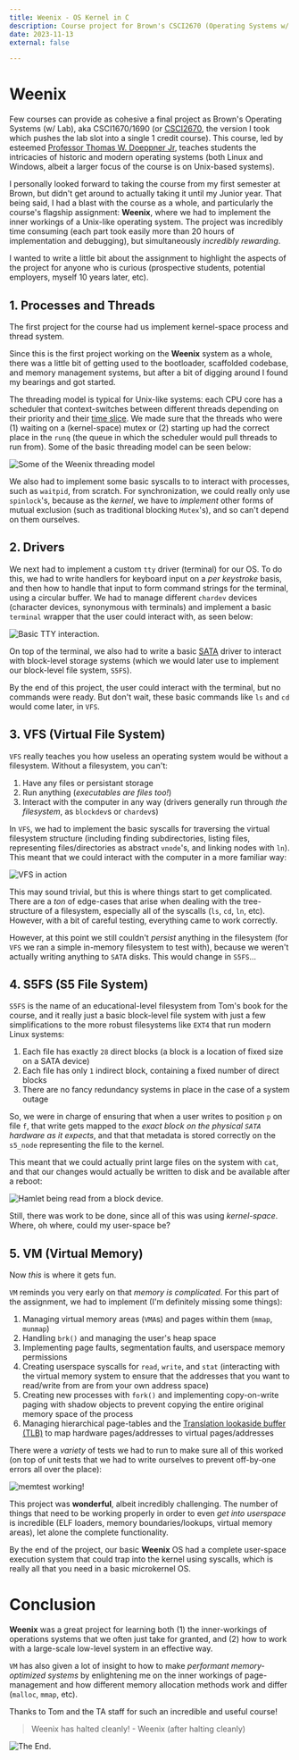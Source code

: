 ```yaml
---
title: Weenix - OS Kernel in C
description: Course project for Brown's CSCI2670 (Operating Systems w/ Lab)
date: 2023-11-13
external: false

---
```


# Weenix

Few courses can provide as cohesive a final project as Brown's Operating Systems (w/ Lab), aka CSCI1670/1690 (or [CSCI2670](http://www.cs.brown.edu/courses/csci1670/), the version I took which pushes the lab slot into a single 1 credit course). This course, led by esteemed [Professor Thomas W. Doeppner Jr](https://cs.brown.edu/people/faculty/twd/), teaches students the intricacies of historic and modern operating systems (both Linux and Windows, albeit a larger focus of the course is on Unix-based systems). 

I personally looked forward to taking the course from my first semester at Brown, but didn't get around to actually taking it until my Junior year. That being said, I had a blast with the course as a whole, and particularly the course's flagship assignment: __Weenix__, where we had to implement the inner workings of a Unix-like operating system. The project was incredibly time consuming (each part took easily more than 20 hours of implementation and debugging), but simultaneously _incredibly rewarding_. 

I wanted to write a little bit about the assignment to highlight the aspects of the project for anyone who is curious (prospective students, potential employers, myself 10 years later, etc).

## 1. Processes and Threads

The first project for the course had us implement kernel-space process and thread system. 

Since this is the first project working on the __Weenix__ system as a whole, there was a little bit of getting used to the bootloader, scaffolded codebase, and memory management systems, but after a bit of digging around I found my bearings and got started.

The threading model is typical for Unix-like systems: each CPU core has a scheduler that context-switches between different threads depending on their priority and their [time slice](https://en.wikipedia.org/wiki/Preemption_(computing)#Time_slice). We made sure that the threads who were (1) waiting on a (kernel-space) mutex or (2) starting up had the correct place in the `runq` (the queue in which the scheduler would pull threads to run from). Some of the basic threading model can be seen below:

![Some of the Weenix threading model](../images/projects/weenix/threads.png)

We also had to implement some basic syscalls to to interact with processes, such as `waitpid`, from scratch. For synchronization, we could really only use `spinlock`'s, because as the _kernel_, we have to _implement_ other forms of mutual exclusion (such as traditional blocking `Mutex`'s), and so can't depend on them ourselves.

## 2. Drivers

We next had to implement a custom `tty` driver (terminal) for our OS. To do this, we had to write handlers for keyboard input on a _per keystroke_ basis, and then how to handle that input to form command strings for the terminal, using a circular buffer. We had to manage different `chardev` devices (character devices, synonymous with terminals) and implement a basic `terminal` wrapper that the user could interact with, as seen below:

![Basic TTY interaction.](/images/projects/weenix/drivers.png)

On top of the terminal, we also had to write a basic [SATA](https://en.wikipedia.org/wiki/SATA) driver to interact with block-level storage systems (which we would later use to implement our block-level file system, `S5FS`).

By the end of this project, the user could interact with the terminal, but no commands were ready. But don't wait, these basic commands like `ls` and `cd` would come later, in `VFS`.

## 3. VFS (Virtual File System)

`VFS` really teaches you how useless an operating system would be without a filesystem. Without a filesystem, you can't:

1. Have any files or persistant storage
2. Run anything (_executables are files too!_)
3. Interact with the computer in any way (drivers generally run through _the filesystem_, as `blockdev`s or `chardev`s)

In `VFS`, we had to implement the basic syscalls for traversing the virtual filesystem structure (including finding subdirectories, listing files, representing files/directories as abstract `vnode`'s, and linking nodes with `ln`). This meant that we could interact with the computer in a more familiar way:

![VFS in action](/images/projects/weenix/vfs.png)

This may sound trivial, but this is where things start to get complicated. There are a _ton_ of edge-cases that arise when dealing with the tree-structure of a filesystem, especially all of the syscalls (`ls`, `cd`, `ln`, etc). However, with a bit of careful testing, everything came to work correctly.

However, at this point we still couldn't _persist_ anything in the filesystem (for `VFS` we ran a simple in-memory filesystem to test with), because we weren't actually writing anything to `SATA` disks. This would change in `S5FS`...

## 4. S5FS (S5 File System)

`S5FS` is the name of an educational-level filesystem from Tom's book for the course, and it really just a basic block-level file system with just a few simplifications to the more robust filesystems like `EXT4` that run modern Linux systems:

1. Each file has exactly `28` direct blocks (a block is a location of fixed size on a SATA device)
2. Each file has only `1` indirect block, containing a fixed number of direct blocks
3. There are no fancy redundancy systems in place in the case of a system outage

So, we were in charge of ensuring that when a user writes to position `p` on file `f`, that write gets mapped to the _exact block on the physical `SATA` hardware as it expects_, and that that metadata is stored correctly on the `s5_node` representing the file to the kernel.

This meant that we could actually print large files on the system with `cat`, and that our changes would actually be written to disk and be available after a reboot:

![Hamlet being read from a block device.](/images/projects/weenix/s5fs.png)

Still, there was work to be done, since all of this was using _kernel-space_. Where, oh where, could my user-space be?

## 5. VM (Virtual Memory)

Now _this_ is where it gets fun. 

`VM` reminds you very early on that _memory is complicated_. For this part of the assignment, we had to implement (I'm definitely missing some things):

1. Managing virtual memory areas (`VMA`s) and pages within them (`mmap`, `munmap`)
2. Handling `brk()` and managing the user's heap space
3. Implementing page faults, segmentation faults, and userspace memory permissions
4. Creating userspace syscalls for `read`, `write`, and `stat` (interacting with the virtual memory system to ensure that the addresses that you want to read/write from are from your own address space)
5. Creating new processes with `fork()` and implementing copy-on-write paging with shadow objects to prevent copying the entire original memory space of the process
6. Managing hierarchical page-tables and the [Translation lookaside buffer (TLB)](https://en.wikipedia.org/wiki/Translation_lookaside_buffer) to map hardware pages/addresses to virtual pages/addresses

There were a _variety_ of tests we had to run to make sure all of this worked (on top of unit tests that we had to write ourselves to prevent off-by-one errors all over the place):

![memtest working!](/images/projects/weenix/vm.png) 

This project was __wonderful__, albeit incredibly challenging. The number of things that need to be working properly in order to even _get into userspace_ is incredible (ELF loaders, memory boundaries/lookups, virtual memory areas), let alone the complete functionality.

By the end of the project, our basic __Weenix__ OS had a complete user-space execution system that could trap into the kernel using syscalls, which is really all that you need in a basic microkernel OS.

# Conclusion

__Weenix__ was a great project for learning both (1) the inner-workings of operations systems that we often just take for granted, and (2) how to work with a large-scale low-level system in an effective way.

`VM` has also given a lot of insight to how to make _performant memory-optimized systems_ by enlightening me on the inner workings of page-management and how different memory allocation methods work and differ (`malloc`, `mmap`, etc).

Thanks to Tom and the TA staff for such an incredible and useful course!

> Weenix has halted cleanly! 
    - Weenix (after halting cleanly)

![The End.](/images/projects/weenix/halted.png)
